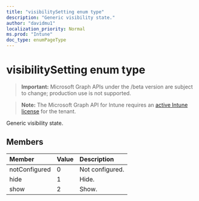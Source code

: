 ```yaml
---
title: "visibilitySetting enum type"
description: "Generic visibility state."
author: "davidmu1"
localization_priority: Normal
ms.prod: "Intune"
doc_type: enumPageType
---
```


# visibilitySetting enum type

> **Important:** Microsoft Graph APIs under the /beta version are subject to change; production use is not supported.

> **Note:** The Microsoft Graph API for Intune requires an [active Intune license](https://go.microsoft.com/fwlink/?linkid=839381) for the tenant.

Generic visibility state.

## Members
|Member|Value|Description|
|:---|:---|:---|
|notConfigured|0|Not configured.|
|hide|1|Hide.|
|show|2|Show.|




